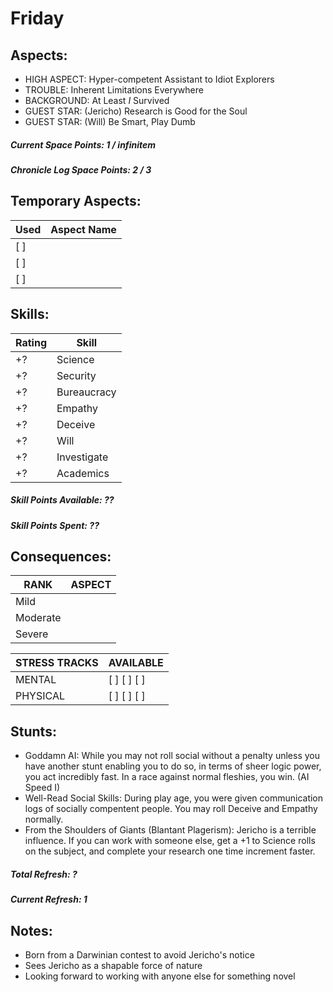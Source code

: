 # Friday

## Aspects:
* HIGH ASPECT: Hyper-competent Assistant to Idiot Explorers
* TROUBLE: Inherent Limitations Everywhere
* BACKGROUND: At Least *I* Survived
* GUEST STAR: (Jericho) Research is Good for the Soul
* GUEST STAR: (Will) Be Smart, Play Dumb

##### Current Space Points: 1 / infinitem
##### Chronicle Log Space Points: 2 / 3


## Temporary Aspects:

Used | Aspect Name
-----|--------------------------------
 [ ] | 
 [ ] | 
 [ ] | 


## Skills:

Rating | Skill
------ | --------
  +?   | Science
  +?   | Security
  +?   | Bureaucracy
  +?   | Empathy
  +?   | Deceive
  +?   | Will
  +?   | Investigate
  +?   | Academics

  
##### Skill Points Available: ??
##### Skill Points Spent: ??


## Consequences:

RANK     | ASPECT
---------|--------
Mild     | 
Moderate | 
Severe   | 


STRESS TRACKS | AVAILABLE
--------------|----------------
MENTAL        | [ ] [ ] [ ]
PHYSICAL      | [ ] [ ] [ ]



## Stunts:
* Goddamn AI: While you may not roll social without a penalty unless you have another stunt enabling you to do so, in terms of sheer logic power, you act incredibly fast.  In a race against normal fleshies, you win.  (AI Speed I)
* Well-Read Social Skills: During play age, you were given communication logs of socially compentent people.  You may roll Deceive and Empathy normally.
* From the Shoulders of Giants (Blantant Plagerism): Jericho is a terrible influence.  If you can work with someone else, get a +1 to Science rolls on the subject, and complete your research one time increment faster.


##### Total Refresh:   ?
##### Current Refresh: 1


## Notes:

* Born from a Darwinian contest to avoid Jericho's notice
* Sees Jericho as a shapable force of nature
* Looking forward to working with anyone else for something novel